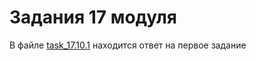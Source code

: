 # Задания 17 модуля

В файле [task_17.10.1](https://github.com/nmvil/task_17.10/blob/master/task_17.10.1.php) находится ответ на первое задание